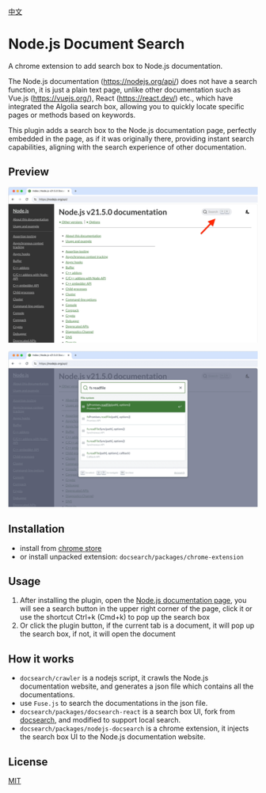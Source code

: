 [中文](./README_zh.md)

# Node.js Document Search

A chrome extension to add search box to Node.js documentation.

The Node.js documentation (https://nodejs.org/api/) does not have a search function, it is just a plain text page, unlike other documentation such as Vue.js (https://vuejs.org/), React (https://react.dev/) etc., which have integrated the Algolia search box, allowing you to quickly locate specific pages or methods based on keywords.

This plugin adds a search box to the Node.js documentation page, perfectly embedded in the page, as if it was originally there, providing instant search capabilities, aligning with the search experience of other documentation.

## Preview

![1.png](./screenshots/1.png)

![2.png](./screenshots/2.png)

## Installation

- install from [chrome store](https://chromewebstore.google.com/detail/nodejs-%E6%96%87%E6%A1%A3%E6%90%9C%E7%B4%A2/aljljpbjhedenkebeampefpecogcgekb?hl=zh-CN)
- or install unpacked extension: `docsearch/packages/chrome-extension`

## Usage

1. After installing the plugin, open the [Node.js documentation page](https://nodejs.org/api/), you will see a search button in the upper right corner of the page, click it or use the shortcut Ctrl+k (Cmd+k) to pop up the search box
2. Or click the plugin button, if the current tab is a document, it will pop up the search box, if not, it will open the document

## How it works

- `docsearch/crawler` is a nodejs script, it crawls the Node.js documentation website, and generates a json file which contains all the documentations.
- use `Fuse.js` to search the documentations in the json file.
- `docsearch/packages/docsearch-react` is a search box UI, fork from [docsearch](https://github.com/algolia/docsearch), and modified to support local search.
- `docsearch/packages/nodejs-docsearch` is a chrome extension, it injects the search box UI to the Node.js documentation website.

## License

[MIT](LICENSE)
